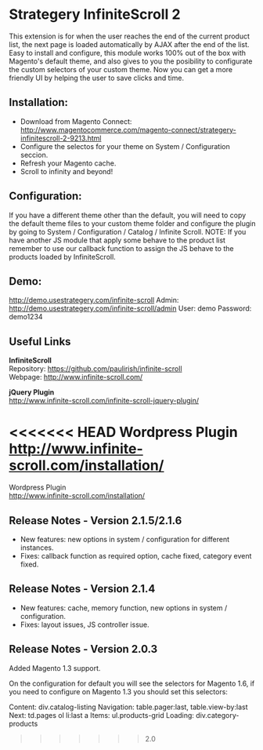 Strategery InfiniteScroll 2
=====================
This extension is for when the user reaches the end of the current product list, the next page is loaded automatically by AJAX after the end of the list. Easy to install and configure, this module works 100% out of the box with Magento's default theme, and also gives to you the posibility to configurate the custom selectors of your custom theme. Now you can get a more friendly UI by helping the user to save clicks and time.

Installation:
-----
- Download from Magento Connect: http://www.magentocommerce.com/magento-connect/strategery-infinitescroll-2-9213.html
- Configure the selectos for your theme on System / Configuration seccion.
- Refresh your Magento cache.
- Scroll to infinity and beyond!

Configuration:
-----
If you have a different theme other than the default, you will need to copy the default theme files to your custom theme folder and configure the plugin by going to System / Configuration / Catalog / Infinite Scroll.
NOTE: If you have another JS module that apply some behave to the product list remember to use our callback function to assign the JS behave to the products loaded by InfiniteScroll.

Demo:
-----

http://demo.usestrategery.com/infinite-scroll
Admin: http://demo.usestrategery.com/infinite-scroll/admin
User: demo
Password: demo1234

Useful Links
-----
**InfiniteScroll**  
Repository: https://github.com/paulirish/infinite-scroll  
Webpage: http://www.infinite-scroll.com/  

**jQuery Plugin**  
http://www.infinite-scroll.com/infinite-scroll-jquery-plugin/  

<<<<<<< HEAD
**Wordpress Plugin**  
http://www.infinite-scroll.com/installation/  
=======
Wordpress Plugin  
http://www.infinite-scroll.com/installation/  


Release Notes - Version 2.1.5/2.1.6
-----
- New features: new options in system / configuration for different instances.
- Fixes: callback function as required option, cache fixed, category event fixed.

Release Notes - Version 2.1.4
-----
- New features: cache, memory function, new options in system / configuration.
- Fixes: layout issues, JS controller issue.

Release Notes - Version 2.0.3
-----
Added Magento 1.3 support.

On the configuration for default you will see the selectors for Magento 1.6, if you need to configure on Magento 1.3 you should set this selectors:

Content: div.catalog-listing
Navigation: table.pager:last, table.view-by:last
Next: td.pages ol li:last a
Items: ul.products-grid
Loading: div.category-products
>>>>>>> 2.0

